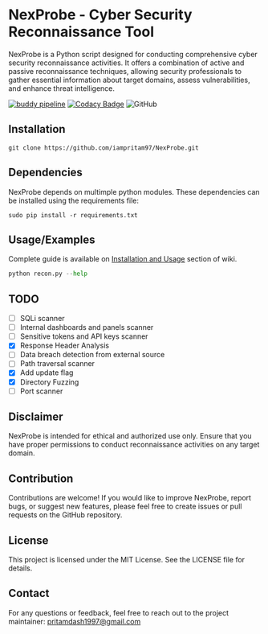 
# NexProbe - Cyber Security Reconnaissance Tool
NexProbe is a Python script designed for conducting comprehensive cyber security reconnaissance activities. It offers a combination of active and passive reconnaissance techniques, allowing security professionals to gather essential information about target domains, assess vulnerabilities, and enhance threat intelligence.

[![buddy pipeline](https://eu.buddy.works/pritamdash1997/reconnaissance/pipelines/pipeline/188907/badge.svg?token=af23a265f9111de814a61a0e9a8fa8894c6e8038781a617ffb07e4f3867f608c "buddy pipeline")](https://eu.buddy.works/pritamdash1997/reconnaissance/pipelines/pipeline/188907)
[![Codacy Badge](https://app.codacy.com/project/badge/Grade/b6ccb708ea0d4d3eb9978185b0dfd9f9)](https://app.codacy.com/gh/iampritam97/NexProbe/dashboard?utm_source=gh&utm_medium=referral&utm_content=&utm_campaign=Badge_grade)
![GitHub](https://img.shields.io/github/license/iampritam97/NexProbe)

## Installation
```
git clone https://github.com/iampritam97/NexProbe.git
```

## Dependencies
NexProbe depends on multimple python modules. These dependencies can be installed using the requirements file:
```
sudo pip install -r requirements.txt
```

## Usage/Examples
Complete guide is available on [Installation and Usage](https://github.com/iampritam97/NexProbe/wiki/Installation-and-Usage) section of wiki.  
```python
python recon.py --help
```

## TODO
- [ ] SQLi scanner
- [ ] Internal dashboards and panels scanner
- [ ] Sensitive tokens and API keys scanner
- [x] Response Header Analysis
- [ ] Data breach detection from external source
- [ ] Path traversal scanner
- [x] Add update flag
- [x] Directory Fuzzing
- [ ] Port scanner

## Disclaimer
NexProbe is intended for ethical and authorized use only. Ensure that you have proper permissions to conduct reconnaissance activities on any target domain.

## Contribution
Contributions are welcome! If you would like to improve NexProbe, report bugs, or suggest new features, please feel free to create issues or pull requests on the GitHub repository.

## License
This project is licensed under the MIT License. See the LICENSE file for details.

## Contact
For any questions or feedback, feel free to reach out to the project maintainer: pritamdash1997@gmail.com


